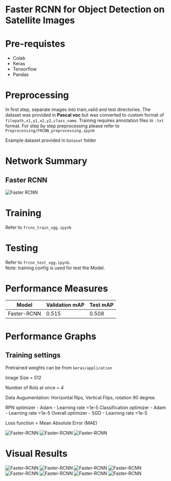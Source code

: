 # Faster RCNN for Object Detection on Satellite Images

# Pre-requistes
 - Colab
 - Keras
 - Tensorflow
 - Pandas
 
# Preprocessing
In first step, separate images into train,valid and test directories. The dataset was provided in <b>Pascal voc </b> but was converted to custom format
of `filepath,x1,y1,x2,y2,class_name`. Training requires annotation files in `.txt` format. For step by step preprocessing please refer to 
`Preprocessing/FRCNN_preprocessing.ipynb` <br />

Example dataset provided in `Dataset` folder

# Network Summary
## Faster RCNN
![Faster RCNN](Summary/model_frcnn_vgg.png)

# Training
Refer to `frcnn_train_vgg.ipynb`

# Testing
Refer to `frcnn_test_vgg.ipynb`. <br />
Note: training config is used for test the Model.

# Performance Measures
Model | Validation mAP | Test mAP
------------ | ------------- | -------------
Faster-RCNN | 0.515 | 0.508

# Performance Graphs
## Training settings
Pretrained weights can be from `keras/application`

Image Size = 512

Number of RoIs at once = 4

Data Augumentation: Horizontal flips, Vertical Flips, rotation 90 degree.

RPN optimizer - Adam - Learning rate =1e-5
Classification optimizer - Adam - Learning rate =1e-5
Overall optimizer - SGD - Learning rate =1e-5

Loss function = Mean Absolute Error (MAE)

![Faster-RCNN](Graphs/1.PNG)
![Faster-RCNN](Graphs/2.PNG)
![Faster-RCNN](Graphs/3.PNG)

# Visual Results
![Faster-RCNN](Outputs/1.png)
![Faster-RCNN](Outputs/2.png)
![Faster-RCNN](Outputs/3.png)
![Faster-RCNN](Outputs/4.png)
![Faster-RCNN](Outputs/5.png)
![Faster-RCNN](Outputs/6.png)
![Faster-RCNN](Outputs/7.png)
![Faster-RCNN](Outputs/8.png)
